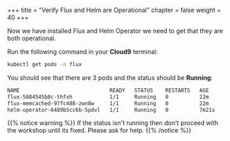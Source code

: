 +++
title = "Verify Flux and Helm are Operational"
chapter = false
weight = 40
+++

Now we have installed Flux and Helm Operator we need to get that they are both operational.

Run the following command in your **Cloud9** terminal:

```bash
kubectl get pods -n flux
```

You should see that there are 3 pods and the status should be **Running**:

```bash
NAME                             READY   STATUS    RESTARTS   AGE
flux-5884545b8c-thfxh            1/1     Running   0          22m
flux-memcached-97fc488-zwn8w     1/1     Running   0          22m
helm-operator-6489b5cc6b-5pdvl   1/1     Running   0          7m21s
```

{{% notice warning %}}
If the status isn't running then don't proceed with the workshop until its fixed. Please ask for help.
{{% /notice %}}
